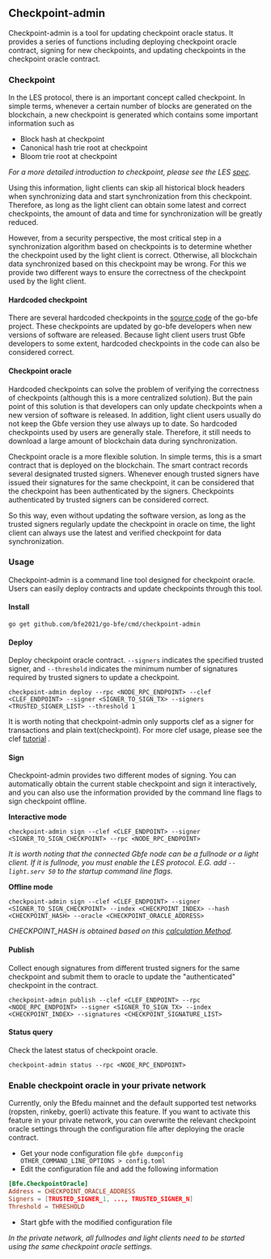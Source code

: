 ## Checkpoint-admin

Checkpoint-admin is a tool for updating checkpoint oracle status. It provides a series of functions including deploying checkpoint oracle contract, signing for new checkpoints, and updating checkpoints in the checkpoint oracle contract.

### Checkpoint

In the LES protocol, there is an important concept called checkpoint. In simple terms, whenever a certain number of blocks are generated on the blockchain, a new checkpoint is generated which contains some important information such as

* Block hash at checkpoint
* Canonical hash trie root at checkpoint
* Bloom trie root at checkpoint

*For a more detailed introduction to checkpoint, please see the LES [spec](https://github.com/bfe2021/devp2p/blob/master/caps/les.md).*

Using this information, light clients can skip all historical block headers when synchronizing data and start synchronization from this checkpoint. Therefore, as long as the light client can obtain some latest and correct checkpoints, the amount of data and time for synchronization will be greatly reduced.

However, from a security perspective, the most critical step in a synchronization algorithm based on checkpoints is to determine whether the checkpoint used by the light client is correct. Otherwise, all blockchain data synchronized based on this checkpoint may be wrong. For this we provide two different ways to ensure the correctness of the checkpoint used by the light client.

#### Hardcoded checkpoint

There are several hardcoded checkpoints in the [source code](https://github.com/bfe2021/go-bfe/blob/master/params/config.go#L38) of the go-bfe project. These checkpoints are updated by go-bfe developers when new versions of software are released. Because light client users trust Gbfe developers to some extent, hardcoded checkpoints in the code can also be considered correct.

#### Checkpoint oracle

Hardcoded checkpoints can solve the problem of verifying the correctness of checkpoints (although this is a more centralized solution). But the pain point of this solution is that developers can only update checkpoints when a new version of software is released. In addition, light client users usually do not keep the Gbfe version they use always up to date. So hardcoded checkpoints used by users are generally stale. Therefore, it still needs to download a large amount of blockchain data during synchronization.

Checkpoint oracle is a more flexible solution. In simple terms, this is a smart contract that is deployed on the blockchain. The smart contract records several designated trusted signers. Whenever enough trusted signers have issued their signatures for the same checkpoint, it can be considered that the checkpoint has been authenticated by the signers. Checkpoints authenticated by trusted signers can be considered correct.

So this way, even without updating the software version, as long as the trusted signers regularly update the checkpoint in oracle on time, the light client can always use the latest and verified checkpoint for data synchronization.

### Usage

Checkpoint-admin is a command line tool designed for checkpoint oracle. Users can easily deploy contracts and update checkpoints through this tool.

#### Install

```shell
go get github.com/bfe2021/go-bfe/cmd/checkpoint-admin
```

#### Deploy

Deploy checkpoint oracle contract. `--signers` indicates the specified trusted signer, and `--threshold` indicates the minimum number of signatures required by trusted signers to update a checkpoint.

```shell
checkpoint-admin deploy --rpc <NODE_RPC_ENDPOINT> --clef <CLEF_ENDPOINT> --signer <SIGNER_TO_SIGN_TX> --signers <TRUSTED_SIGNER_LIST> --threshold 1
```

It is worth noting that checkpoint-admin only supports clef as a signer for transactions and plain text(checkpoint). For more clef usage, please see the clef [tutorial](https://gbfe.bfedu.io/docs/clef/tutorial) .

#### Sign

Checkpoint-admin provides two different modes of signing. You can automatically obtain the current stable checkpoint and sign it interactively, and you can also use the information provided by the command line flags to sign checkpoint offline.

**Interactive mode**

```shell
checkpoint-admin sign --clef <CLEF_ENDPOINT> --signer <SIGNER_TO_SIGN_CHECKPOINT> --rpc <NODE_RPC_ENDPOINT>
```

*It is worth noting that the connected Gbfe node can be a fullnode or a light client. If it is fullnode, you must enable the LES protocol. E.G. add `--light.serv 50` to the startup command line flags*.

**Offline mode**

```shell
checkpoint-admin sign --clef <CLEF_ENDPOINT> --signer <SIGNER_TO_SIGN_CHECKPOINT> --index <CHECKPOINT_INDEX> --hash <CHECKPOINT_HASH> --oracle <CHECKPOINT_ORACLE_ADDRESS>
```

*CHECKPOINT_HASH is obtained based on this [calculation Method](https://github.com/bfe2021/go-bfe/blob/master/params/config.go#L251).*

#### Publish

Collect enough signatures from different trusted signers for the same checkpoint and submit them to oracle to update the "authenticated" checkpoint in the contract.

```shell
checkpoint-admin publish --clef <CLEF_ENDPOINT> --rpc <NODE_RPC_ENDPOINT> --signer <SIGNER_TO_SIGN_TX> --index <CHECKPOINT_INDEX> --signatures <CHECKPOINT_SIGNATURE_LIST>
```

#### Status query

Check the latest status of checkpoint oracle.

```shell
checkpoint-admin status --rpc <NODE_RPC_ENDPOINT>
```

### Enable checkpoint oracle in your private network

Currently, only the Bfedu mainnet and the default supported test networks (ropsten, rinkeby, goerli) activate this feature. If you want to activate this feature in your private network, you can overwrite the relevant checkpoint oracle settings through the configuration file after deploying the oracle contract.

* Get your node configuration file `gbfe dumpconfig OTHER_COMMAND_LINE_OPTIONS > config.toml`
* Edit the configuration file and add the following information

```toml
[Bfe.CheckpointOracle]
Address = CHECKPOINT_ORACLE_ADDRESS
Signers = [TRUSTED_SIGNER_1, ..., TRUSTED_SIGNER_N]
Threshold = THRESHOLD
```

* Start gbfe with the modified configuration file

*In the private network, all fullnodes and light clients need to be started using the same checkpoint oracle settings.*
